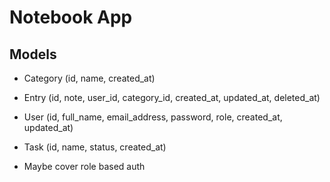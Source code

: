 # Notebook App

## Models

- Category (id, name, created_at)
- Entry (id, note, user_id, category_id, created_at, updated_at, deleted_at)
- User (id, full_name, email_address, password, role, created_at, updated_at)
- Task (id, name, status, created_at)

- Maybe cover role based auth